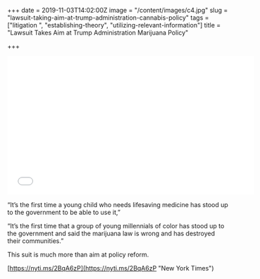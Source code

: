 +++
date = 2019-11-03T14:02:00Z
image = "/content/images/c4.jpg"
slug = "lawsuit-taking-aim-at-trump-administration-cannabis-policy"
tags = ["litigation ", "establishing-theory", "utilizing-relevant-information"]
title = "Lawsuit Takes Aim at Trump Administration Marijuana Policy"

+++
<iframe width="560" height="315" src="[https://www.youtube.com/embed/ePKhHLCW26M](https://www.youtube.com/embed/ePKhHLCW26M "https://www.youtube.com/embed/ePKhHLCW26M")" frameborder="0" allow="accelerometer; autoplay; clipboard-write; encrypted-media; gyroscope; picture-in-picture" allowfullscreen></iframe>

“It’s the first time a young child who needs lifesaving medicine has stood up to the government to be able to use it,”   
  
“It’s the first time that a group of young millennials of color has stood up to the government and said the marijuana law is wrong and has destroyed their communities.”  
  
This suit is much more than aim at policy reform.  
  
[https://nyti.ms/2BqA6zP](https://nyti.ms/2BqA6zP "New York Times")